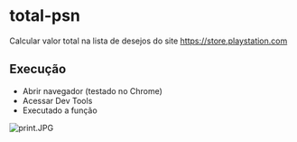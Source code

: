 # total-psn
Calcular valor total na lista de desejos do site https://store.playstation.com

## Execução

- Abrir navegador (testado no Chrome)
- Acessar Dev Tools
- Executado a função

<img src="/MateusPaixao/total-psn/blob/master/print.JPG" alt="print.JPG">
